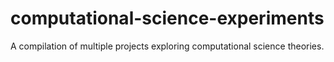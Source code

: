 # computational-science-experiments

A compilation of multiple projects exploring computational science theories.
